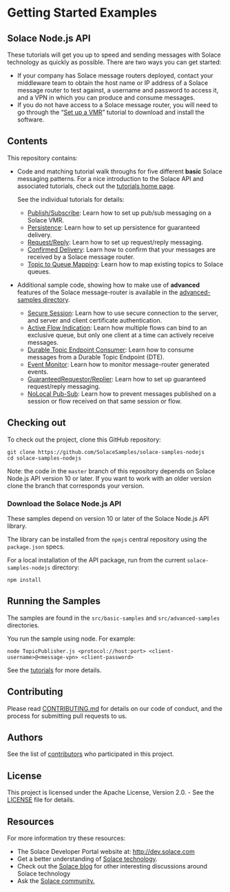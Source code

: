 # Getting Started Examples

## Solace Node.js API

These tutorials will get you up to speed and sending messages with Solace technology as quickly as possible. There are two ways you can get started:

- If your company has Solace message routers deployed, contact your middleware team to obtain the host name or IP address of a Solace message router to test against, a username and password to access it, and a VPN in which you can produce and consume messages.
- If you do not have access to a Solace message router, you will need to go through the “[Set up a VMR](http://docs.solace.com/Solace-VMR-Set-Up/Setting-Up-VMRs.htm)” tutorial to download and install the software.

## Contents

This repository contains:

* Code and matching tutorial walk throughs for five different **basic** Solace messaging patterns. For a nice introduction to the Solace API and associated tutorials, check out the [tutorials home page](https://solacesamples.github.io/solace-samples-nodejs/).

    See the individual tutorials for details:

    - [Publish/Subscribe](https://solacesamples.github.io/solace-samples-nodejs/publish-subscribe): Learn how to set up pub/sub messaging on a Solace VMR.
    - [Persistence](https://solacesamples.github.io/solace-samples-nodejs/persistence-with-queues): Learn how to set up persistence for guaranteed delivery.
    - [Request/Reply](https://solacesamples.github.io/solace-samples-nodejs/request-reply): Learn how to set up request/reply messaging.
    - [Confirmed Delivery](https://solacesamples.github.io/solace-samples-nodejs/confirmed-delivery): Learn how to confirm that your messages are received by a Solace message router.
    - [Topic to Queue Mapping](https://solacesamples.github.io/solace-samples-nodejs/topic-to-queue-mapping): Learn how to map existing topics to Solace queues.

* Additional sample code, showing how to make use of **advanced** features of the Solace message-router is available in the [advanced-samples directory](https://github.com/SolaceSamples/solace-samples-nodejs/tree/master/src/advanced-samples).

    - [Secure Session](https://github.com/SolaceSamples/solace-samples-nodejs/tree/master/src/advanced-samples): Learn how to use secure connection to the server, and server and client certificate authentication.
    - [Active Flow Indication](https://github.com/SolaceSamples/solace-samples-nodejs/tree/master/src/advanced-samples): Learn how multiple flows can bind to an exclusive queue, but only one client at a time can actively receive messages.
    - [Durable Topic Endpoint Consumer](https://github.com/SolaceSamples/solace-samples-nodejs/tree/master/src/advanced-samples): Learn how to consume messages from a Durable Topic Endpoint (DTE).
    - [Event Monitor](https://github.com/SolaceSamples/solace-samples-nodejs/tree/master/src/advanced-samples): Learn how to monitor message-router generated events.
    - [GuaranteedRequestor/Replier](https://github.com/SolaceSamples/solace-samples-nodejs/tree/master/src/advanced-samples): Learn how to set up guaranteed request/reply messaging.
    - [NoLocal Pub-Sub](https://github.com/SolaceSamples/solace-samples-nodejs/tree/master/src/advanced-samples): Learn how to prevent messages published on a session or flow received on that same session or flow.

## Checking out

To check out the project, clone this GitHub repository:

```
git clone https://github.com/SolaceSamples/solace-samples-nodejs
cd solace-samples-nodejs
```
 
Note: the code in the `master` branch of this repository depends on Solace Node.js API version 10 or later. If you want to work with an older version clone the branch that corresponds your version.
    
### Download the Solace Node.js API

These samples depend on version 10 or later of the Solace Node.js API library.

The library can be installed from the `npmjs` central repository using the `package.json` specs.

For a local installation of the API package, run from the current `solace-samples-nodejs` directory:

```
npm install
```

## Running the Samples

The samples are found in the `src/basic-samples` and `src/advanced-samples` directories.

You run the sample using node. For example:

```
node TopicPublisher.js <protocol://host:port> <client-username>@<message-vpn> <client-password>
```

See the [tutorials](https://solacesamples.github.io/solace-samples-nodejs/) for more details.

## Contributing

Please read [CONTRIBUTING.md](CONTRIBUTING.md) for details on our code of conduct, and the process for submitting pull requests to us.

## Authors

See the list of [contributors](https://github.com/SolaceSamples/solace-samples-nodejs/contributors) who participated in this project.

## License

This project is licensed under the Apache License, Version 2.0. - See the [LICENSE](LICENSE) file for details.

## Resources

For more information try these resources:

- The Solace Developer Portal website at: http://dev.solace.com
- Get a better understanding of [Solace technology](http://dev.solace.com/tech/).
- Check out the [Solace blog](http://dev.solace.com/blog/) for other interesting discussions around Solace technology
- Ask the [Solace community.](http://dev.solace.com/community/)
